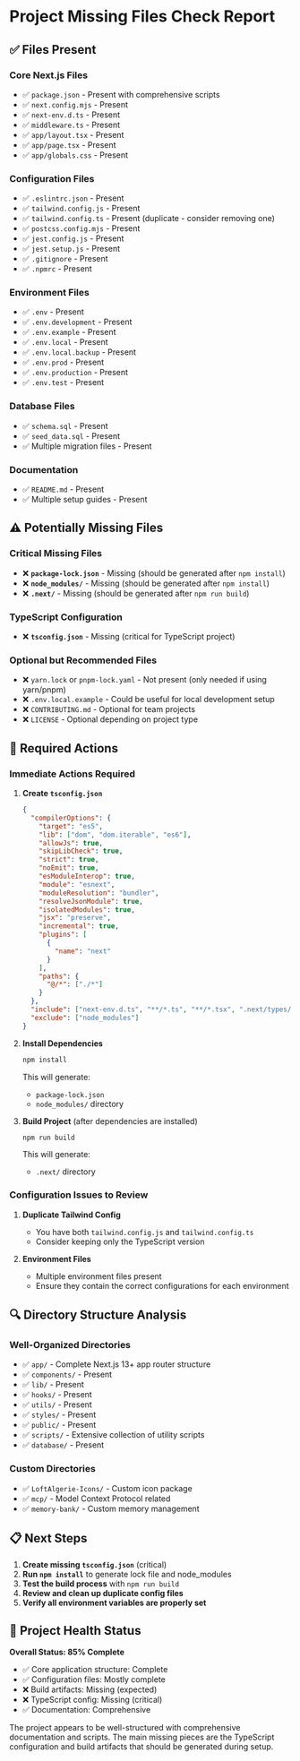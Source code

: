 # Project Missing Files Check Report

## ✅ Files Present

### Core Next.js Files
- ✅ `package.json` - Present with comprehensive scripts
- ✅ `next.config.mjs` - Present
- ✅ `next-env.d.ts` - Present
- ✅ `middleware.ts` - Present
- ✅ `app/layout.tsx` - Present
- ✅ `app/page.tsx` - Present
- ✅ `app/globals.css` - Present

### Configuration Files
- ✅ `.eslintrc.json` - Present
- ✅ `tailwind.config.js` - Present
- ✅ `tailwind.config.ts` - Present (duplicate - consider removing one)
- ✅ `postcss.config.mjs` - Present
- ✅ `jest.config.js` - Present
- ✅ `jest.setup.js` - Present
- ✅ `.gitignore` - Present
- ✅ `.npmrc` - Present

### Environment Files
- ✅ `.env` - Present
- ✅ `.env.development` - Present
- ✅ `.env.example` - Present
- ✅ `.env.local` - Present
- ✅ `.env.local.backup` - Present
- ✅ `.env.prod` - Present
- ✅ `.env.production` - Present
- ✅ `.env.test` - Present

### Database Files
- ✅ `schema.sql` - Present
- ✅ `seed_data.sql` - Present
- ✅ Multiple migration files - Present

### Documentation
- ✅ `README.md` - Present
- ✅ Multiple setup guides - Present

## ⚠️ Potentially Missing Files

### Critical Missing Files
- ❌ **`package-lock.json`** - Missing (should be generated after `npm install`)
- ❌ **`node_modules/`** - Missing (should be generated after `npm install`)
- ❌ **`.next/`** - Missing (should be generated after `npm run build`)

### TypeScript Configuration
- ❌ **`tsconfig.json`** - Missing (critical for TypeScript project)

### Optional but Recommended Files
- ❌ `yarn.lock` or `pnpm-lock.yaml` - Not present (only needed if using yarn/pnpm)
- ❌ `.env.local.example` - Could be useful for local development setup
- ❌ `CONTRIBUTING.md` - Optional for team projects
- ❌ `LICENSE` - Optional depending on project type

## 🔧 Required Actions

### Immediate Actions Required

1. **Create `tsconfig.json`**
   ```json
   {
     "compilerOptions": {
       "target": "es5",
       "lib": ["dom", "dom.iterable", "es6"],
       "allowJs": true,
       "skipLibCheck": true,
       "strict": true,
       "noEmit": true,
       "esModuleInterop": true,
       "module": "esnext",
       "moduleResolution": "bundler",
       "resolveJsonModule": true,
       "isolatedModules": true,
       "jsx": "preserve",
       "incremental": true,
       "plugins": [
         {
           "name": "next"
         }
       ],
       "paths": {
         "@/*": ["./*"]
       }
     },
     "include": ["next-env.d.ts", "**/*.ts", "**/*.tsx", ".next/types/**/*.ts"],
     "exclude": ["node_modules"]
   }
   ```

2. **Install Dependencies**
   ```bash
   npm install
   ```
   This will generate:
   - `package-lock.json`
   - `node_modules/` directory

3. **Build Project** (after dependencies are installed)
   ```bash
   npm run build
   ```
   This will generate:
   - `.next/` directory

### Configuration Issues to Review

1. **Duplicate Tailwind Config**
   - You have both `tailwind.config.js` and `tailwind.config.ts`
   - Consider keeping only the TypeScript version

2. **Environment Files**
   - Multiple environment files present
   - Ensure they contain the correct configurations for each environment

## 🔍 Directory Structure Analysis

### Well-Organized Directories
- ✅ `app/` - Complete Next.js 13+ app router structure
- ✅ `components/` - Present
- ✅ `lib/` - Present
- ✅ `hooks/` - Present
- ✅ `utils/` - Present
- ✅ `styles/` - Present
- ✅ `public/` - Present
- ✅ `scripts/` - Extensive collection of utility scripts
- ✅ `database/` - Present

### Custom Directories
- ✅ `LoftAlgerie-Icons/` - Custom icon package
- ✅ `mcp/` - Model Context Protocol related
- ✅ `memory-bank/` - Custom memory management

## 📋 Next Steps

1. **Create missing `tsconfig.json`** (critical)
2. **Run `npm install`** to generate lock file and node_modules
3. **Test the build process** with `npm run build`
4. **Review and clean up duplicate config files**
5. **Verify all environment variables are properly set**

## 🎯 Project Health Status

**Overall Status: 85% Complete**

- ✅ Core application structure: Complete
- ✅ Configuration files: Mostly complete
- ❌ Build artifacts: Missing (expected)
- ❌ TypeScript config: Missing (critical)
- ✅ Documentation: Comprehensive

The project appears to be well-structured with comprehensive documentation and scripts. The main missing pieces are the TypeScript configuration and build artifacts that should be generated during setup.